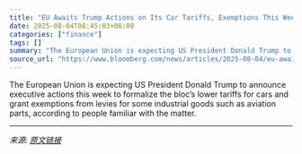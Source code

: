 ```yaml
---
title: "EU Awaits Trump Actions on Its Car Tariffs, Exemptions This Week"
date: 2025-08-04T08:45:03+08:00
categories: ["finance"]
tags: []
summary: "The European Union is expecting US President Donald Trump to announce executive actions this week to formalize the bloc’s lower tariffs for cars and grant exemptions from levies for some industrial go"
source_url: "https://www.bloomberg.com/news/articles/2025-08-04/eu-awaits-trump-actions-on-its-car-tariffs-exemptions-this-week"
---
```


The European Union is expecting US President Donald Trump to announce executive actions this week to formalize the bloc’s lower tariffs for cars and grant exemptions from levies for some industrial goods such as aviation parts, according to people familiar with the matter.

---

*来源: [原文链接](https://www.bloomberg.com/news/articles/2025-08-04/eu-awaits-trump-actions-on-its-car-tariffs-exemptions-this-week)*
